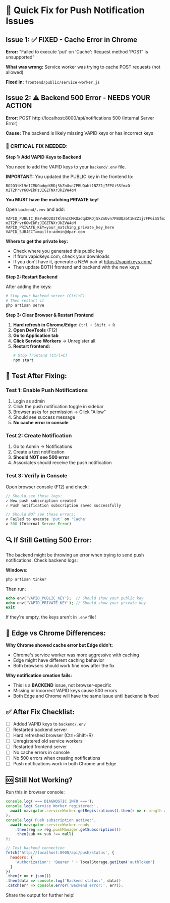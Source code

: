 # 🔧 Quick Fix for Push Notification Issues

## Issue 1: ✅ FIXED - Cache Error in Chrome
**Error:** "Failed to execute 'put' on 'Cache': Request method 'POST' is unsupported"

**What was wrong:** Service worker was trying to cache POST requests (not allowed)

**Fixed in:** `frontend/public/service-worker.js`

## Issue 2: ⚠️ Backend 500 Error - NEEDS YOUR ACTION

**Error:** POST http://localhost:8000/api/notifications 500 (Internal Server Error)

**Cause:** The backend is likely missing VAPID keys or has incorrect keys

### 🔑 CRITICAL FIX NEEDED:

**Step 1: Add VAPID Keys to Backend**

You need to add the VAPID keys to your `backend/.env` file.

**IMPORTANT:** You updated the PUBLIC key in the frontend to:
```
BO2O3tKl9nICMKOadqdXRDjSkZnUvn7PBUQabt1NZZ1j7FPGiSSfmzO-m2T2Prvr6OwIkPzJIGZTNXrJkZVW4oM
```

**You MUST have the matching PRIVATE key!**

Open `backend/.env` and add:
```env
VAPID_PUBLIC_KEY=BO2O3tKl9nICMKOadqdXRDjSkZnUvn7PBUQabt1NZZ1j7FPGiSSfmzO-m2T2Prvr6OwIkPzJIGZTNXrJkZVW4oM
VAPID_PRIVATE_KEY=your_matching_private_key_here
VAPID_SUBJECT=mailto:admin@dpar.com
```

**Where to get the private key:**
- Check where you generated this public key
- If from vapidkeys.com, check your downloads
- If you don't have it, generate a NEW pair at https://vapidkeys.com/
- Then update BOTH frontend and backend with the new keys

**Step 2: Restart Backend**

After adding the keys:
```bash
# Stop your backend server (Ctrl+C)
# Then restart it
php artisan serve
```

**Step 3: Clear Browser & Restart Frontend**

1. **Hard refresh in Chrome/Edge:** `Ctrl + Shift + R`
2. **Open DevTools** (F12)
3. **Go to Application tab**
4. **Click Service Workers** → Unregister all
5. **Restart frontend:**
   ```bash
   # Stop frontend (Ctrl+C)
   npm start
   ```

## 🧪 Test After Fixing:

### Test 1: Enable Push Notifications
1. Login as admin
2. Click the push notification toggle in sidebar
3. Browser asks for permission → Click "Allow"
4. Should see success message
5. **No cache error in console**

### Test 2: Create Notification
1. Go to Admin → Notifications
2. Create a test notification
3. **Should NOT see 500 error**
4. Associates should receive the push notification

### Test 3: Verify in Console
Open browser console (F12) and check:
```javascript
// Should see these logs:
✓ New push subscription created
✓ Push notification subscription saved successfully

// Should NOT see these errors:
✗ Failed to execute 'put' on 'Cache'
✗ 500 (Internal Server Error)
```

## 🔍 If Still Getting 500 Error:

The backend might be throwing an error when trying to send push notifications. Check backend logs:

**Windows:**
```bash
php artisan tinker
```
Then run:
```php
echo env('VAPID_PUBLIC_KEY');  // Should show your public key
echo env('VAPID_PRIVATE_KEY'); // Should show your private key
exit
```

If they're empty, the keys aren't in `.env` file!

## 📝 Edge vs Chrome Differences:

**Why Chrome showed cache error but Edge didn't:**
- Chrome's service worker was more aggressive with caching
- Edge might have different caching behavior
- Both browsers should work fine now after the fix

**Why notification creation fails:**
- This is a **BACKEND** issue, not browser-specific
- Missing or incorrect VAPID keys cause 500 errors
- Both Edge and Chrome will have the same issue until backend is fixed

## ✅ After Fix Checklist:

- [ ] Added VAPID keys to `backend/.env`
- [ ] Restarted backend server
- [ ] Hard refreshed browser (Ctrl+Shift+R)
- [ ] Unregistered old service workers
- [ ] Restarted frontend server
- [ ] No cache errors in console
- [ ] No 500 errors when creating notifications
- [ ] Push notifications work in both Chrome and Edge

## 🆘 Still Not Working?

Run this in browser console:
```javascript
console.log('=== DIAGNOSTIC INFO ===');
console.log('Service Worker registered:', 
  await navigator.serviceWorker.getRegistrations().then(r => r.length > 0)
);
console.log('Push subscription active:', 
  await navigator.serviceWorker.ready
    .then(reg => reg.pushManager.getSubscription())
    .then(sub => sub !== null)
);

// Test backend connection
fetch('http://localhost:8000/api/push/status', {
  headers: {
    'Authorization': 'Bearer ' + localStorage.getItem('authToken')
  }
})
.then(r => r.json())
.then(data => console.log('Backend status:', data))
.catch(err => console.error('Backend error:', err));
```

Share the output for further help!

